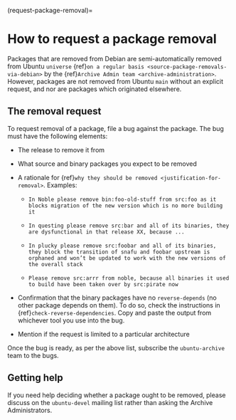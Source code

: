 (request-package-removal)=
# How to request a package removal

Packages that are removed from Debian are semi-automatically removed from
Ubuntu `universe` {ref}`on a regular basis <source-package-removals-via-debian>`
by the {ref}`Archive Admin team <archive-administration>`. However, packages are
not removed from Ubuntu `main` without an explicit request, and nor are packages
which originated elsewhere.


## The removal request

To request removal of a package, file a bug against the package. The bug must
have the following elements:

* The release to remove it from

* What source and binary packages you expect to be removed

* A rationale for {ref}`why they should be removed <justification-for-removal>`.
  Examples:

  * `In Noble please remove bin:foo-old-stuff from src:foo as it blocks
    migration of the new version which is no more building it`

  * `In questing please remove src:bar and all of its binaries, they are
    dysfunctional in that release XX, because ...`

  * `In plucky please remove src:foobar and all of its binaries, they block
    the transition of snafu and foobar upstream is orphaned and won’t be
    updated to work with the new versions of the overall stack`

  * `Please remove src:arrr from noble, because all binaries it used to
    build have been taken over by src:pirate now`

* Confirmation that the binary packages have no `reverse-depends` (no other
  package depends on them). To do so, check the instructions in
  {ref}`check-reverse-dependencies`.
  Copy and paste the output from whichever tool you use into the bug.

* Mention if the request is limited to a particular architecture

Once the bug is ready, as per the above list, subscribe the `ubuntu-archive`
team to the bugs.


## Getting help

If you need help deciding whether a package ought to be removed,
please discuss on the `ubuntu-devel` mailing list rather than asking the
Archive Administrators.


